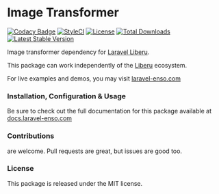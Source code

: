 # Image Transformer

[![Codacy Badge](https://app.codacy.com/project/badge/Grade/99b147a473854c5bba33e7f8b83e35ba)](https://www.codacy.com/gh/laravel-enso/image-transformer?utm_source=github.com&amp;utm_medium=referral&amp;utm_content=laravel-enso/image-transformer&amp;utm_campaign=Badge_Grade) 
[![StyleCI](https://github.styleci.io/repos/96102464/shield?branch=master)](https://github.styleci.io/repos/96102464)
[![License](https://poser.pugx.org/laravel-enso/image-transformer/license)](https://packagist.org/packages/laravel-enso/image-transformer)
[![Total Downloads](https://poser.pugx.org/laravel-enso/image-transformer/downloads)](https://packagist.org/packages/laravel-enso/image-transformer)
[![Latest Stable Version](https://poser.pugx.org/laravel-enso/image-transformer/version)](https://packagist.org/packages/laravel-enso/image-transformer)

Image transformer dependency for [Laravel Liberu](https://github.com/laravel-enso/Liberu).

This package can work independently of the [Liberu](https://github.com/laravel-enso/Liberu) ecosystem.

For live examples and demos, you may visit [laravel-enso.com](https://www.laravel-enso.com)

### Installation, Configuration & Usage

Be sure to check out the full documentation for this package available at [docs.laravel-enso.com](https://docs.laravel-enso.com/backend/image-transformer.html)

### Contributions

are welcome. Pull requests are great, but issues are good too.

### License

This package is released under the MIT license.
